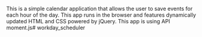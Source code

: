 This is a simple calendar application that allows the user to save events for each hour of the day.
This app runs in the browser and features dynamically updated HTML and CSS powered by jQuery.
This app is using API moment.js# workday_scheduler
